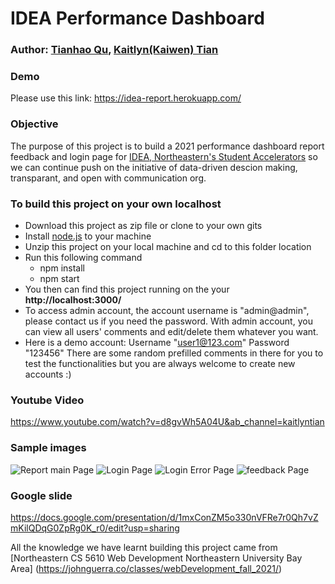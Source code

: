 # IDEA Performance Dashboard

### Author: [Tianhao Qu](https://thq12345.github.io/PersonalHomepage/), [Kaitlyn(Kaiwen) Tian](https://kaitlyntian.github.io/homepage/index.html)

### Demo

Please use this link:
https://idea-report.herokuapp.com/

### Objective

The purpose of this project is to build a 2021 performance dashboard report feedback and login page for [IDEA, Northeastern's Student Accelerators](https://www.northeastern.edu/idea/) so we can continue push on the initiative of data-driven descion making, transparant, and open with communication org.

### To build this project on your own localhost

- Download this project as zip file or clone to your own gits
- Install [node.js](https://nodejs.org/en/) to your machine
- Unzip this project on your local machine and cd to this folder location
- Run this following command
  - npm install
  - npm start
- You then can find this project running on the your **http://localhost:3000/**
- To access admin account, the account username is "admin@admin", please contact us if you need the password. With admin account, you can view all users' comments and edit/delete them whatever you want.
- Here is a demo account: Username "user1@123.com" Password "123456" There are some random prefilled comments in there for you to test the functionalities but you are always welcome to create new accounts :)

### Youtube Video

https://www.youtube.com/watch?v=d8gvWh5A04U&ab_channel=kaitlyntian

### Sample images

![Report main Page](https://github.com/kaitlyntian/idea-report-feedback/blob/master/public/images/report_screenshot.png)
![Login Page](https://github.com/kaitlyntian/idea-report-feedback/blob/master/public/images/login_screenshot.png)
![Login Error Page](https://github.com/kaitlyntian/idea-report-feedback/blob/master/public/images/login_errorpage.png)
![feedback Page](https://github.com/kaitlyntian/idea-report-feedback/blob/master/public/images/feedback_page.png)

### Google slide

https://docs.google.com/presentation/d/1mxConZM5o330nVFRe7r0Qh7vZmKilQDqG0ZpRg0K_r0/edit?usp=sharing

All the knowledge we have learnt building this project came from [Northeastern CS 5610 Web Development
Northeastern University Bay Area] (https://johnguerra.co/classes/webDevelopment_fall_2021/)
